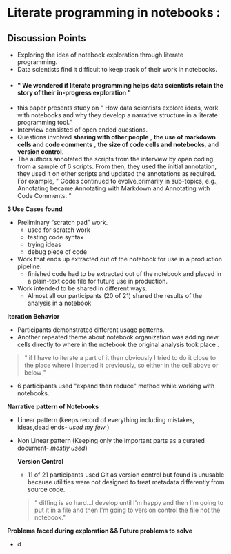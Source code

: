 
# Literate programming in notebooks :

## Discussion Points
 - Exploring the idea of notebook exploration through literate programming.
 -  Data scientists find it difficult to keep track of their work in notebooks.
 - #### " We wondered if literate programming helps data scientists retain the story of their in-progress exploration "
 - this paper presents study on " How data scientists explore ideas, work with notebooks and why they develop a narrative structure in a literate programming tool."
 - Interview consisted of open ended questions.
 - Questions involved **sharing with other people** , **the use of markdown cells and code comments** , **the size of code cells and notebooks**, and **version control**.   
 - The authors annotated the scripts from the interview by open coding from a sample of 6 scripts. From then, they used 
 the initial annotation, they used it on other scripts and updated the annotations as required. For example,
 " Codes continued to evolve,primarily in sub-topics, e.g., Annotating became Annotating with Markdown and Annotating with Code Comments. "

 **3 Use Cases found**
  - Preliminary “scratch pad” work. 
       - used for scratch work 
       - testing code syntax 
       - trying ideas
       - debug piece of code
  - Work that ends up extracted out of the notebook for use in a production pipeline.
    - finished code had to be extracted out of the notebook and placed in a plain-text code file for future use in production.
  - Work intended to be shared in different ways.
    - Almost all our participants (20 of 21) shared the results of the analysis in a notebook

 **Iteration Behavior**
  - Participants demonstrated different usage patterns.   
  - Another repeated theme about notebook organization was
adding new cells directly to where in the notebook the
original analysis took place .
 >“ if I have to iterate a part of it then obviously I tried to
do it close to the place where I inserted it previously, so
either in the cell above or below "
 - 6 participants used "expand then reduce" method while working with notebooks.

 **Narrative pattern of Notebooks**

- Linear pattern (keeps record of everything including mistakes, ideas,dead ends- *used my few* )
- Non Linear pattern (Keeping only the important parts as a curated document- *mostly used*)

  **Version Control**
  - 11 of 21 participants used Git as version control but found is unusable because utilities were not designed to treat metadata differently from source code.

  > " diffing is so hard...I develop until I'm happy and then I'm
going to put it in a file and then I'm going to version
control the file not the notebook."

**Problems faced during exploration && Future problems to solve**
 - d 





